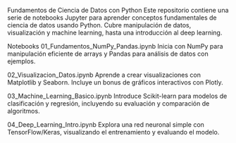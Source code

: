 Fundamentos de Ciencia de Datos con Python
Este repositorio contiene una serie de notebooks Jupyter para aprender conceptos fundamentales de ciencia de datos usando Python. Cubre manipulación de datos, visualización y machine learning, hasta una introducción al deep learning.

Notebooks
01_Fundamentos_NumPy_Pandas.ipynb
Inicia con NumPy para manipulación eficiente de arrays y Pandas para análisis de datos con ejemplos.

02_Visualizacion_Datos.ipynb
Aprende a crear visualizaciones con Matplotlib y Seaborn. Incluye un bonus de gráficos interactivos con Plotly.

03_Machine_Learning_Basico.ipynb
Introduce Scikit-learn para modelos de clasificación y regresión, incluyendo su evaluación y comparación de algoritmos.

04_Deep_Learning_Intro.ipynb
Explora una red neuronal simple con TensorFlow/Keras, visualizando el entrenamiento y evaluando el modelo.
